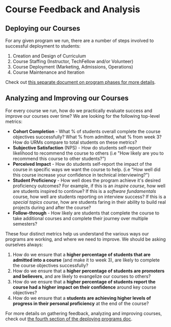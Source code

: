 # Course Feedback and Analysis

## Deploying our Courses

For any given program we run, there are a number of steps involved to successful deployment to students:

1. Creation and Design of Curriculum
2. Course Staffing \(Instructor, TechFellow and/or Volunteer\)
3. Course Deployment \(Marketing, Admissions, Operations\)
4. Course Maintenance and Iteration

Check out [this separate document on program phases for more details](course-design-and-deployment.md).

## Analyzing and Improving our Courses

For every course we run, how do we practically evaluate success and improve our courses over time? We are looking for the following top-level metrics:

* **Cohort Completion** - What % of students overall complete the course objectives successfully? What % from admitted, what % from week 3? How do URMs compare to total students on these metrics?
* **Subjective Satisfaction** \(NPS\) - How do students self-report their likelihood to recommend the course to others \(i.e "How likely are you to recommend this course to other students?"\)
* **Perceived Impact** - How do students self-report the impact of the course in specific ways we want the course to help. \(i.e "How well did this course increase your confidence in technical interviewing?"\)
* **Student Proficiency** - How well does the program achieve it's desired proficiency outcomes? For example, if this is an _inspire course_, how well are students inspired to continue? If this is a _software fundamentals_ course, how well are students reporting on interview success? If this is a _special topics course_, how are students faring in their ability to build real projects during and after the course?
* **Follow-through** - How likely are students that complete the course to take additional courses and complete their journey over multiple semesters?

These four distinct metrics help us understand the various ways our programs are working, and where we need to improve. We should be asking ourselves always:

1. How do we ensure that a **higher percentage of students that are admitted into a course** \(and make it to week 3\), are likely to complete the course objectives successfully?
2. How do we ensure that a **higher percentage of students are promoters and believers**, and are likely to evangelize our courses to others?
3. How do we ensure that a **higher percentage of students report the course had a higher impact on their confidence** around key course objectives?
4. How do we ensure that a **students are achieving higher levels of progress in their personal proficiency** at the end of the course? 

For more details on gathering feedback, analyzing and improving courses, check out [the fourth section of the deploying programs doc](course-design-and-deployment.md#4-Course-Maintenance-and-Iteration).

